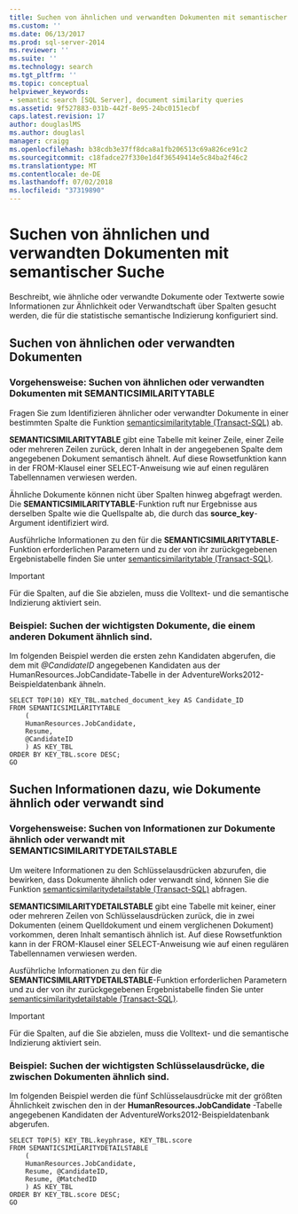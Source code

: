 ```yaml
---
title: Suchen von ähnlichen und verwandten Dokumenten mit semantischer Suche | Microsoft-Dokumentation
ms.custom: ''
ms.date: 06/13/2017
ms.prod: sql-server-2014
ms.reviewer: ''
ms.suite: ''
ms.technology: search
ms.tgt_pltfrm: ''
ms.topic: conceptual
helpviewer_keywords:
- semantic search [SQL Server], document similarity queries
ms.assetid: 9f527883-031b-442f-8e95-24bc0151ecbf
caps.latest.revision: 17
author: douglaslMS
ms.author: douglasl
manager: craigg
ms.openlocfilehash: b38cdb3e37ff8dca8a1fb206513c69a826ce91c2
ms.sourcegitcommit: c18fadce27f330e1d4f36549414e5c84ba2f46c2
ms.translationtype: MT
ms.contentlocale: de-DE
ms.lasthandoff: 07/02/2018
ms.locfileid: "37319890"
---
```

# <a name="find-similar-and-related-documents-with-semantic-search"></a>Suchen von ähnlichen und verwandten Dokumenten mit semantischer Suche
  Beschreibt, wie ähnliche oder verwandte Dokumente oder Textwerte sowie Informationen zur Ähnlichkeit oder Verwandtschaft über Spalten gesucht werden, die für die statistische semantische Indizierung konfiguriert sind.  
  
##  <a name="BasicsQuerySimilar"></a> Suchen von ähnlichen oder verwandten Dokumenten  
  
###  <a name="HowToQuerySimilar"></a> Vorgehensweise: Suchen von ähnlichen oder verwandten Dokumenten mit SEMANTICSIMILARITYTABLE  
 Fragen Sie zum Identifizieren ähnlicher oder verwandter Dokumente in einer bestimmten Spalte die Funktion [semanticsimilaritytable &#40;Transact-SQL&#41;](/sql/relational-databases/system-functions/semanticsimilaritytable-transact-sql) ab.  
  
 **SEMANTICSIMILARITYTABLE** gibt eine Tabelle mit keiner Zeile, einer Zeile oder mehreren Zeilen zurück, deren Inhalt in der angegebenen Spalte dem angegebenen Dokument semantisch ähnelt. Auf diese Rowsetfunktion kann in der FROM-Klausel einer SELECT-Anweisung wie auf einen regulären Tabellennamen verwiesen werden.  
  
 Ähnliche Dokumente können nicht über Spalten hinweg abgefragt werden. Die **SEMANTICSIMILARITYTABLE**-Funktion ruft nur Ergebnisse aus derselben Spalte wie die Quellspalte ab, die durch das **source_key**-Argument identifiziert wird.  
  
 Ausführliche Informationen zu den für die **SEMANTICSIMILARITYTABLE**-Funktion erforderlichen Parametern und zu der von ihr zurückgegebenen Ergebnistabelle finden Sie unter [semanticsimilaritytable &#40;Transact-SQL&#41;](/sql/relational-databases/system-functions/semanticsimilaritytable-transact-sql).  
  
> [!IMPORTANT]  
>  Für die Spalten, auf die Sie abzielen, muss die Volltext- und die semantische Indizierung aktiviert sein.  
  
###  <a name="HowToIdentifySimilar"></a> Beispiel: Suchen der wichtigsten Dokumente, die einem anderen Dokument ähnlich sind.  
 Im folgenden Beispiel werden die ersten zehn Kandidaten abgerufen, die dem mit *@CandidateID* angegebenen Kandidaten aus der HumanResources.JobCandidate-Tabelle in der AdventureWorks2012-Beispieldatenbank ähneln.  
  
```scr  
SELECT TOP(10) KEY_TBL.matched_document_key AS Candidate_ID  
FROM SEMANTICSIMILARITYTABLE  
    (  
    HumanResources.JobCandidate,  
    Resume,  
    @CandidateID  
    ) AS KEY_TBL  
ORDER BY KEY_TBL.score DESC;  
GO  
```  
  
##  <a name="BasicsQuerySimilarity"></a> Suchen Informationen dazu, wie Dokumente ähnlich oder verwandt sind  
  
###  <a name="HowToQuerySimilarity"></a> Vorgehensweise: Suchen von Informationen zur Dokumente ähnlich oder verwandt mit SEMANTICSIMILARITYDETAILSTABLE  
 Um weitere Informationen zu den Schlüsselausdrücken abzurufen, die bewirken, dass Dokumente ähnlich oder verwandt sind, können Sie die Funktion [semanticsimilaritydetailstable &#40;Transact-SQL&#41;](/sql/relational-databases/system-functions/semanticsimilaritydetailstable-transact-sql) abfragen.  
  
 **SEMANTICSIMILARITYDETAILSTABLE** gibt eine Tabelle mit keiner, einer oder mehreren Zeilen von Schlüsselausdrücken zurück, die in zwei Dokumenten (einem Quelldokument und einem verglichenen Dokument) vorkommen, deren Inhalt semantisch ähnlich ist. Auf diese Rowsetfunktion kann in der FROM-Klausel einer SELECT-Anweisung wie auf einen regulären Tabellennamen verwiesen werden.  
  
 Ausführliche Informationen zu den für die **SEMANTICSIMILARITYDETAILSTABLE**-Funktion erforderlichen Parametern und zu der von ihr zurückgegebenen Ergebnistabelle finden Sie unter [semanticsimilaritydetailstable &#40;Transact-SQL&#41;](/sql/relational-databases/system-functions/semanticsimilaritydetailstable-transact-sql).  
  
> [!IMPORTANT]  
>  Für die Spalten, auf die Sie abzielen, muss die Volltext- und die semantische Indizierung aktiviert sein.  
  
###  <a name="HowToSimilarPhrases"></a> Beispiel: Suchen der wichtigsten Schlüsselausdrücke, die zwischen Dokumenten ähnlich sind.  
 Im folgenden Beispiel werden die fünf Schlüsselausdrücke mit der größten Ähnlichkeit zwischen den in der **HumanResources.JobCandidate** -Tabelle angegebenen Kandidaten der AdventureWorks2012-Beispieldatenbank abgerufen.  
  
```tsql  
SELECT TOP(5) KEY_TBL.keyphrase, KEY_TBL.score  
FROM SEMANTICSIMILARITYDETAILSTABLE  
    (  
    HumanResources.JobCandidate,  
    Resume, @CandidateID,  
    Resume, @MatchedID  
    ) AS KEY_TBL  
ORDER BY KEY_TBL.score DESC;  
GO  
```  
  
  

